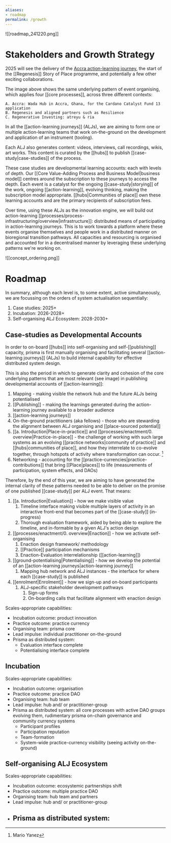 ```yaml
---
aliases: 
- roadmap
permalink: /growth
---
```


![[roadmap_241220.png]]

# Stakeholders and Growth Strategy
2025 will see the delivery of the [Accra action-learning journey](https://projectcatalyst.io/funds/13/f13-cardano-open-ecosystem/wada-hub-hackathon-a-local-community-catalyst), the start of the [[Regenesis]] Story of Place programme, and potentially a few other exciting collaborations. 

The image above shows the same underlying pattern of event organising, which applies four [[core processes]], across three different contexts:

	A. Accra: Wada Hub in Accra, Ghana, for the Cardano Catalyst Fund 13 application
	B. Regenesis and aligned partners such as Resilience
	C. Regenerative Investing: atreyu & ria

In all the [[action-learning journeys]] (ALJs), we are aiming to form one or multiple action-learning teams that work on-the-ground on the development and application of an instrument (tooling). 

Each ALJ also generates content: videos, interviews, call recordings, wikis, art works. This content is curated by the [[hubs]] to publish [[case-study|case-studies]] of the process. 

These case studies are developmental learning accounts: each with levels of depth. Our [[Core Value-Adding Process and Business Model|business model]] centres around the subscription to these journeys to access the depth. Each event is a catalyst for the ongoing [[case-study|storying]] of the work, ongoing [[action-learning]], evolving thinking, making the subscription model appropriate. [[hubs|Communities of place]] own these learning accounts and are the primary recipients of subscription fees. 

Over time, using these ALJs as the innovation engine, we will build out action-learning [[processes/process-infrastructuring/overview|infrastructure]]: distributed means of participating in action-learning journeys. This is to work towards a platform where these events organise themselves and people work in a distributed manner on bioregional transition pathways. All capacities and resourcing is organised and accounted for in a decentralised manner by leveraging these underlying patterns we're working on.

![[concept_ordering.png]]

# Roadmap
In summary, although each level is, to some extent, active simultaneously, we are focussing on the orders of system actualisation sequentially:

1. Case studies: 2025+
2. Incubation: 2026-2028+
3. Self-organising ALJ Ecosystem: 2028-2030+
## Case-studies as Developmental Accounts
In order to on-board [[hubs]] into self-organising and self-[[publishing]] capacity, prisma is first manually organising and facilitating several [[action-learning journeys]] (ALJs) to build internal capability for effective distributed system design. 

This is also the period in which to generate clarity and cohesion of the core underlying patterns that are most relevant (see image) in publishing developmental accounts of [[action-learning]]:

1. Mapping - making visible the network hub and the future ALJs being potentialised
2. [[Publishing]] - making the learnings generated during the action-learning journey available to a broader audience
3. [[action-learning journeys]]
4. On-the-ground practitioners (aka fellows) - those who are stewarding the alignment between ALJ organising and [[place-sourced potential]]
5. [[a. Introduction|Place-in-practice]] and [[processes/enactment/0. overview|Practice-in-place]] - the challenge of working with such large systems as an evolving [[practice networks|community of practice]] and [[hubs|communities of place]], and how they interrelate to co-evolve together, through hotspots of activity where transformation can occur. [^1]
6. Networking - accounting for the [[practice-currencies|practice-contributions]] that bring [[Place|places]] to life (measurements of participation, system effects, and DAOs)

Therefore, by the end of this year, we are aiming to have generated the internal clarity of these patterns needed to be able to deliver on the promise of one published [[case-study]] per ALJ event. That means:

1. [[a. Introduction|Evaluation]] - how we make visible value
	1. Timeline interface making visible multiple layers of activity in an interactive front-end that becomes part of the [[case-study]] (in-progress)
	2. Thorough evaluation framework, aided by being able to explore the timeline, and in-formable by a given ALJ's action design
2. [[processes/enactment/0. overview|Enaction]] - how we activate self-organising
	1. Enaction design framework/ methodology
	2. [[Practice]] participation mechanisms
	3. Enaction-Evaluation interrelationship ([[action-learning]])
3. [[ground-potentialising|Potentialising]] - how we develop the potential of an [[action-learning journeys|action-learning journey]]
	1. Mapping hub network and ALJ instances - the interface for where each [[case-study]] is published
4. [[enrolment|Enrolment]] - how we sign-up and on-board participants
	1. ALJ-specific stakeholder development pathways
		1. Sign-up forms
		2. On-boarding calls that facilitate alignment with enaction design

Scales-appropriate capabilities: 

- Incubation outcome: product innovation
- Practice outcome: practice currency
- Organising team: prisma core
- Lead impulse: individual practitioner on-the-ground
- Prisma as distributed system: 
	- Evaluation interface complete
	- Potentialising interface complete
## Incubation

Scales-appropriate capabilities: 

- Incubation outcome: organisation
- Practice outcome: practice DAO
- Organising team: hub team
- Lead impulse: hub and/ or practitioner-group
- Prisma as distributed system: all core processes with active DAO groups evolving them, rudimentary prisma on-chain governance and community currency systems
	- Participant profiles
	- Participation reputation
	- Team-formation
	- System-wide practice-currency visibility (seeing activity on-the-ground)

## Self-organising ALJ Ecosystem

Scales-appropriate capabilities: 

- Incubation outcome: ecosystemic partnerships shift
- Practice outcome: multiple practice DAO
- Organising team: hub team and partners
- Lead impulse: hub and/ or practitioner-group
- Prisma as distributed system: 
	- 

[^1]: Mario Yanez